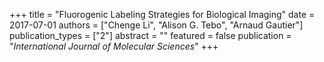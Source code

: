 +++
title = "Fluorogenic Labeling Strategies for Biological Imaging"
date = 2017-07-01
authors = ["Chenge Li", "Alison G. Tebo", "Arnaud Gautier"]
publication_types = ["2"]
abstract = ""
featured = false
publication = "*International Journal of Molecular Sciences*"
+++

